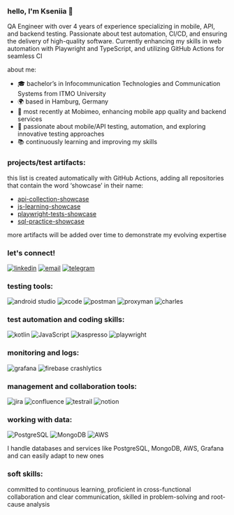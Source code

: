 ### hello, I'm Kseniia 👋

QA Engineer with over 4 years of experience specializing in mobile, API, and backend testing. Passionate about test automation, CI/CD, and ensuring the delivery of high-quality software.
Currently enhancing my skills in web automation with Playwright and TypeScript, and utilizing GitHub Actions for seamless CI

about me:

- 🎓 bachelor’s in Infocommunication Technologies and Communication Systems from ITMO University
- 🌍 based in Hamburg, Germany
- 💼 most recently at Mobimeo, enhancing mobile app quality and backend services
- 💬 passionate about mobile/API testing, automation, and exploring innovative testing approaches
- 📚 continuously learning and improving my skills

### projects/test artifacts:

this list is created automatically with GitHub Actions, adding all repositories that contain the word ‘showcase’ in their name:

<!-- SHOWCASE START -->
- [api-collection-showcase](https://github.com/vozikkks/api-collection-showcase)
- [js-learning-showcase](https://github.com/vozikkks/js-learning-showcase)
- [playwright-tests-showcase](https://github.com/vozikkks/playwright-tests-showcase)
- [sql-practice-showcase](https://github.com/vozikkks/sql-practice-showcase)
<!-- SHOWCASE END -->

more artifacts will be added over time to demonstrate my evolving expertise

### let's connect!

[![linkedin](https://img.shields.io/badge/LinkedIn-grey?style=flat-square&logo=linkedin&logoColor=white&labelColor=grey)](https://www.linkedin.com/in/kseniiavozisova/)
[![email](https://img.shields.io/badge/Email-grey?style=flat-square&logo=gmail&logoColor=white&labelColor=grey)](mailto:kseniia.vozisova@gmail.com)
[![telegram](https://img.shields.io/badge/Telegram-grey?style=flat-square&logo=telegram&logoColor=white&labelColor=grey)](https://t.me/vozikkks)

### testing tools:

![android studio](https://img.shields.io/badge/Android_Studio-grey?style=flat-square&logo=android-studio&logoColor=white&labelColor=grey)
![xcode](https://img.shields.io/badge/Xcode-grey?style=flat-square&logo=xcode&logoColor=white&labelColor=grey)
![postman](https://img.shields.io/badge/Postman-grey?style=flat-square&logo=postman&logoColor=white&labelColor=grey)
![proxyman](https://img.shields.io/badge/Proxyman-grey?style=flat-square&labelColor=grey)
![charles](https://img.shields.io/badge/Charles-grey?style=flat-square&labelColor=grey)

### test automation and coding skills:

![kotlin](https://img.shields.io/badge/Kotlin-grey?style=flat-square&logo=kotlin&logoColor=white&labelColor=grey)
![JavaScript](https://img.shields.io/badge/JavaScript-grey?style=flat-square&logo=javascript&logoColor=white&labelColor=grey)
![kaspresso](https://img.shields.io/badge/Kaspresso-grey?style=flat-square&labelColor=grey)
![playwright](https://img.shields.io/badge/Playwright-grey?style=flat-square&logo=playwright&logoColor=white&labelColor=grey)

### monitoring and logs:

![grafana](https://img.shields.io/badge/Grafana-grey?style=flat-square&logo=grafana&logoColor=white&labelColor=grey)
![firebase crashlytics](https://img.shields.io/badge/Firebase_Crashlytics-grey?style=flat-square&logo=firebase&logoColor=white&labelColor=grey)

### management and collaboration tools:

![jira](https://img.shields.io/badge/Jira-grey?style=flat-square&logo=jira&logoColor=white&labelColor=grey)
![confluence](https://img.shields.io/badge/Confluence-grey?style=flat-square&logo=confluence&logoColor=white&labelColor=grey)
![testrail](https://img.shields.io/badge/TestRail-grey?style=flat-square&labelColor=grey)
![notion](https://img.shields.io/badge/Notion-grey?style=flat-square&logo=notion&logoColor=white&labelColor=grey)

### working with data:

![PostgreSQL](https://img.shields.io/badge/PostgreSQL-grey?style=flat-square&logo=postgresql&logoColor=white&labelColor=grey)
![MongoDB](https://img.shields.io/badge/MongoDB-grey?style=flat-square&logo=mongodb&logoColor=white&labelColor=grey)
![AWS](https://img.shields.io/badge/AWS-grey?style=flat-square&logo=amazon-aws&logoColor=white&labelColor=grey)

I handle databases and services like PostgreSQL, MongoDB, AWS, Grafana and can easily adapt to new ones

### soft skills:

committed to continuous learning, proficient in cross-functional collaboration and clear communication, skilled in problem-solving and root-cause analysis
